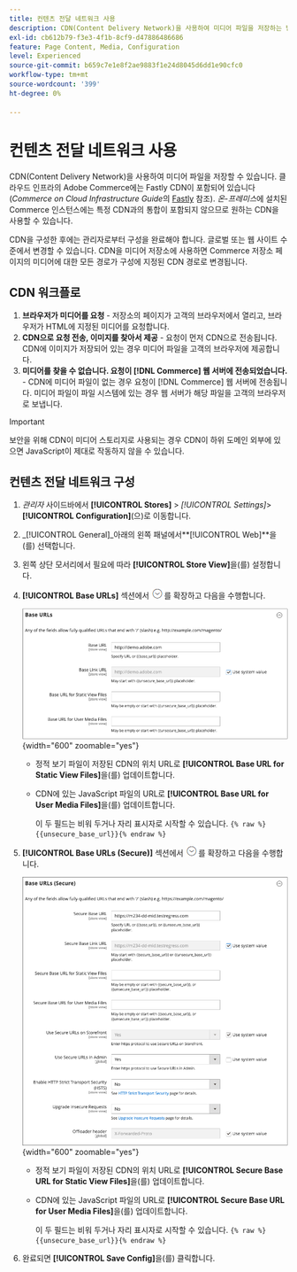 ```yaml
---
title: 컨텐츠 전달 네트워크 사용
description: CDN(Content Delivery Network)을 사용하여 미디어 파일을 저장하는 방법을 알아봅니다.
exl-id: cb612b79-f3e3-4f1b-8cf9-d47886486686
feature: Page Content, Media, Configuration
level: Experienced
source-git-commit: b659c7e1e8f2ae9883f1e24d8045d6dd1e90cfc0
workflow-type: tm+mt
source-wordcount: '399'
ht-degree: 0%

---
```


# 컨텐츠 전달 네트워크 사용

CDN(Content Delivery Network)을 사용하여 미디어 파일을 저장할 수 있습니다. 클라우드 인프라의 Adobe Commerce에는 Fastly CDN이 포함되어 있습니다(_Commerce on Cloud Infrastructure Guide_&#x200B;의 [Fastly](https://experienceleague.adobe.com/docs/commerce-cloud-service/user-guide/cdn/fastly.html) 참조). _온-프레미스_&#x200B;에 설치된 Commerce 인스턴스에는 특정 CDN과의 통합이 포함되지 않으므로 원하는 CDN을 사용할 수 있습니다.

CDN을 구성한 후에는 관리자로부터 구성을 완료해야 합니다. 글로벌 또는 웹 사이트 수준에서 변경할 수 있습니다. CDN을 미디어 저장소에 사용하면 Commerce 저장소 페이지의 미디어에 대한 모든 경로가 구성에 지정된 CDN 경로로 변경됩니다.

## CDN 워크플로

1. **브라우저가 미디어를 요청** - 저장소의 페이지가 고객의 브라우저에서 열리고, 브라우저가 HTML에 지정된 미디어를 요청합니다.
1. **CDN으로 요청 전송, 이미지를 찾아서 제공** - 요청이 먼저 CDN으로 전송됩니다. CDN에 이미지가 저장되어 있는 경우 미디어 파일을 고객의 브라우저에 제공합니다.
1. **미디어를 찾을 수 없습니다. 요청이 [!DNL Commerce] 웹 서버에 전송되었습니다.** - CDN에 미디어 파일이 없는 경우 요청이 [!DNL Commerce] 웹 서버에 전송됩니다. 미디어 파일이 파일 시스템에 있는 경우 웹 서버가 해당 파일을 고객의 브라우저로 보냅니다.

>[!IMPORTANT]
>
>보안을 위해 CDN이 미디어 스토리지로 사용되는 경우 CDN이 하위 도메인 외부에 있으면 JavaScript이 제대로 작동하지 않을 수 있습니다.

## 컨텐츠 전달 네트워크 구성

1. _관리자_ 사이드바에서 **[!UICONTROL Stores]** > _[!UICONTROL Settings]_>**[!UICONTROL Configuration]**(으)로 이동합니다.

1. _[!UICONTROL General]_아래의 왼쪽 패널에서&#x200B;**[!UICONTROL Web]**을(를) 선택합니다.

1. 왼쪽 상단 모서리에서 필요에 따라 **[!UICONTROL Store View]**&#x200B;을(를) 설정합니다.

1. **[!UICONTROL Base URLs]** 섹션에서 ![확장 선택기](../assets/icon-display-expand.png)를 확장하고 다음을 수행합니다.

   ![일반 구성 - 웹 기반 URL](./assets/web-base-urls.png){width="600" zoomable="yes"}

   - 정적 보기 파일이 저장된 CDN의 위치 URL로 **[!UICONTROL Base URL for Static View Files]**&#x200B;을(를) 업데이트합니다.

   - CDN에 있는 JavaScript 파일의 URL로 **[!UICONTROL Base URL for User Media Files]**&#x200B;을(를) 업데이트합니다.

     이 두 필드는 비워 두거나 자리 표시자로 시작할 수 있습니다. `{% raw %}{{unsecure_base_url}}{% endraw %}`

1. **[!UICONTROL Base URLs (Secure)]** 섹션에서 ![확장 선택기](../assets/icon-display-expand.png)를 확장하고 다음을 수행합니다.

   ![일반 구성 - 웹 기반 URL(보안)](./assets/web-base-urls-secure.png){width="600" zoomable="yes"}

   - 정적 보기 파일이 저장된 CDN의 위치 URL로 **[!UICONTROL Secure Base URL for Static View Files]**&#x200B;을(를) 업데이트합니다.

   - CDN에 있는 JavaScript 파일의 URL로 **[!UICONTROL Secure Base URL for User Media Files]**&#x200B;을(를) 업데이트합니다.

     이 두 필드는 비워 두거나 자리 표시자로 시작할 수 있습니다. `{% raw %}{{unsecure_base_url}}{% endraw %}`

1. 완료되면 **[!UICONTROL Save Config]**&#x200B;을(를) 클릭합니다.
